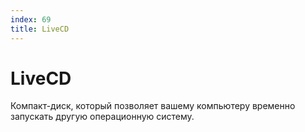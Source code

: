 ```yaml
---
index: 69
title: LiveCD
---
```

# LiveCD

Компакт-диск, который позволяет вашему компьютеру временно запускать другую операционную систему.